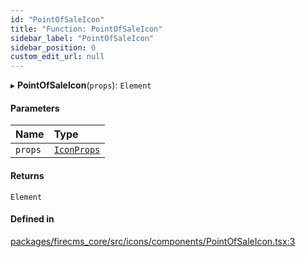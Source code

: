```yaml
---
id: "PointOfSaleIcon"
title: "Function: PointOfSaleIcon"
sidebar_label: "PointOfSaleIcon"
sidebar_position: 0
custom_edit_url: null
---
```


▸ **PointOfSaleIcon**(`props`): `Element`

#### Parameters

| Name | Type |
| :------ | :------ |
| `props` | [`IconProps`](../types/IconProps.md) |

#### Returns

`Element`

#### Defined in

[packages/firecms_core/src/icons/components/PointOfSaleIcon.tsx:3](https://github.com/FireCMSco/firecms/blob/d45f3739/packages/firecms_core/src/icons/components/PointOfSaleIcon.tsx#L3)
